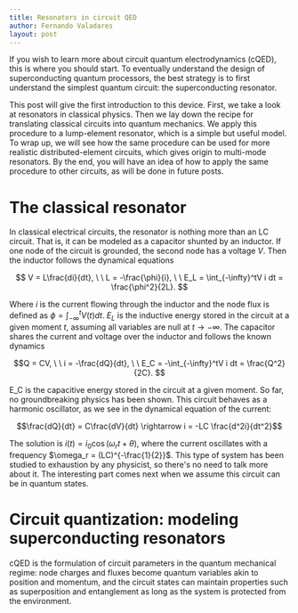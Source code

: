 ```yaml
---
title: Resonators in circuit QED
author: Fernando Valadares
layout: post
---
```


If you wish to learn more about circuit quantum electrodynamics (cQED), this is where you should start. To eventually understand the design of superconducting quantum processors, the best strategy is to first understand the simplest quantum circuit: the superconducting resonator. 

This post will give the first introduction to this device. First, we take a look at resonators in classical physics. Then we lay down the recipe for translating classical circuits into quantum mechanics. We apply this procedure to a lump-element resonator, which is a simple but useful model. To wrap up, we will see how the same procedure can be used for more realistic distributed-element circuits, which gives origin to multi-mode resonators. By the end, you will have an idea of how to apply the same procedure to other circuits, as will be done in future posts.

# The classical resonator

In classical electrical circuits, the resonator is nothing more than an LC circuit. That is, it can be modeled as a capacitor shunted by an inductor. If one node of the circuit is grounded, the second node has a voltage $V$. Then the inductor follows the dynamical equations

$$
V = L\frac{di}{dt}, \ \ L = -\frac{\phi}{i}, \ \ E_L = \int_{-\infty}^tV i dt = \frac{\phi^2}{2L}. 
$$

Where $i$ is the current flowing through the inductor and the node flux is defined as $\phi = \int_{-\infty}^tV(t)dt$. $E_L$ is the inductive energy stored in the circuit at a given moment $t$, assuming all variables are null at $t\to-\infty$. The capacitor shares the current and voltage over the inductor and follows the known dynamics

$$Q = CV, \ \ i = -\frac{dQ}{dt}, \ \ E_C = -\int_{-\infty}^tV i dt = \frac{Q^2}{2C}. $$

E_C is the capacitive energy stored in the circuit at a given moment. So far, no groundbreaking physics has been shown. This circuit behaves as a harmonic oscillator, as we see in the dynamical equation of the current:

$$\frac{dQ}{dt} = C\frac{dV}{dt} \rightarrow i = -LC \frac{d^2i}{dt^2}$$

The solution is $i(t) = i_0\cos(\omega_r t + \theta)$, where the current oscillates with a frequency $\omega_r = (LC)^{-\frac{1}{2}}$. This type of system has been studied to exhaustion by any physicist, so there's no need to talk more about it. The interesting part comes next when we assume this circuit can be in quantum states.

# Circuit quantization: modeling superconducting resonators

cQED is the formulation of circuit parameters in the quantum mechanical regime: node charges and fluxes become quantum variables akin to position and momentum, and the circuit states can maintain properties such as superposition and entanglement as long as the system is protected from the environment.
